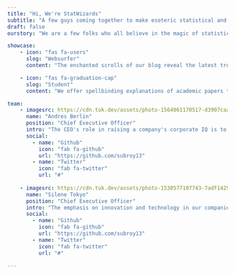 ```yaml
---
title: "Hi, We're StatWizards"
subtitle: "A few guys coming together to make esoteric statistical and related topics open-sourced to everybody!"
draft: false
ourstory: "We are a few folks who all believe in the magic of statistics and its profound impact on understanding the world around us. While learning statistics, data science and other related concepts from both academic and industrial world, we all felt mesmerized and become passionate about these. We all strongly believed in the open-source framework and hence we started thinking about sharing our wizardry and making complex concepts accessible to all. So, StatWizard was born."

showcase:
    - icon: "fas fa-users"
      slog: "Websurfer"
      content: "The enchanted scrolls of our blog reveal the latest trends, advancements, and applications in statistics and related fields. We delve into captivating real-world examples, practical spells, and thought-provoking discussions that bring statistical concepts to life. Our goal is to foster a community of learners and practitioners who can exchange magical insights, learn from each other's experiences, and stay spellbound by the ever-evolving landscape of data analysis."

    - icon: "fas fa-graduation-cap"
      slog: "Student"
      content: "We offer spellbinding explanations of academic papers that have shaped the field of statistics. We understand that deciphering academic spells can sometimes be challenging, especially for those new to the mystical arts. By distilling complex research into enchanting summaries, we aim to bridge the gap between the arcane realms of academia and wider audiences, making groundbreaking discoveries more accessible and applicable."

team:
    - imagesrc: https://cdn.tuk.dev/assets/photo-1564061170517-d3907caa96ea.jfif
      name: "Andres Berlin"
      position: "Chief Executive Officer"
      intro: "The CEO's role in raising a company's corporate IQ is to establish an atmosphere that promotes knowledge sharing and collaboration."
      social:
        - name: "Github"
          icon: "fab fa-github"
          url: "https://github.com/subroy13"
        - name: "Twitter"
          icon: "fab fa-twitter"
          url: "#"
        
    - imagesrc: https://cdn.tuk.dev/assets/photo-1530577197743-7adf14294584.jfif
      name: "Silene Tokyo"
      position: "Chief Executive Officer"
      intro: "The emphasis on innovation and technology in our companies has resulted in a few of them establishing global benchmarks in product design and development."
      social:
        - name: "Github"
          icon: "fab fa-github"
          url: "https://github.com/subroy13"
        - name: "Twitter"
          icon: "fab fa-twitter"
          url: "#"

---
```

